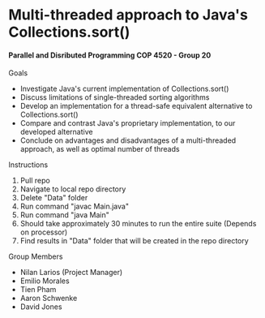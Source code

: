 <h1>Multi-threaded approach to Java's Collections.sort()</h1>
<h4>Parallel and Disributed Programming COP 4520 - Group 20</h4>

<dl>
  <dt>Goals</dt>
  <ul>
    <li>Investigate Java's current implementation of Collections.sort()</li>
    <li>Discuss limitations of single-threaded sorting algorithms</li>
    <li>Develop an implementation for a thread-safe equivalent alternative to Collections.sort()</li>
    <li>Compare and contrast Java's proprietary implementation, to our developed alternative</li>
    <li>Conclude on advantages and disadvantages of a multi-threaded approach, as well as optimal number of threads</li>
  </ul>
  
  <dt>Instructions</dt>
  <ol>
    <li>Pull repo</li>
    <li>Navigate to local repo directory</li>
    <li>Delete "Data" folder</li>
    <li>Run command "javac Main.java"</li>
    <li>Run command "java Main"</li>
    <li>Should take approximately 30 minutes to run the entire suite (Depends on processor)</li>
    <li>Find results in "Data" folder that will be created in the repo directory</li>
  </ol>
  
  <dt>Group Members</dt>
  <ul>
    <li>Nilan Larios (Project Manager)</li>
    <li>Emilio Morales</li>
    <li>Tien Pham</li>
    <li>Aaron Schwenke</li>
    <li>David Jones</li>
  </ul>
</dl>

